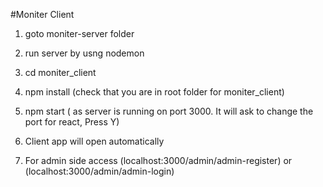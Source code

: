 #Moniter Client

1. goto moniter-server folder 
2. run server by usng nodemon

3. cd moniter_client
4. npm install  (check that you are in root folder for moniter_client)
5. npm start ( as server is running on port 3000. It will ask to change the port for react, Press Y) 
6. Client app will open automatically 

7. For admin side access (localhost:3000/admin/admin-register) or (localhost:3000/admin/admin-login)

